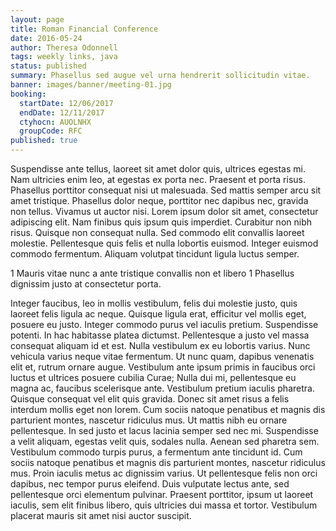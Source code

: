 ```yaml
---
layout: page
title: Roman Financial Conference
date: 2016-05-24
author: Theresa Odonnell
tags: weekly links, java
status: published
summary: Phasellus sed augue vel urna hendrerit sollicitudin vitae.
banner: images/banner/meeting-01.jpg
booking:
  startDate: 12/06/2017
  endDate: 12/11/2017
  ctyhocn: AUOLNHX
  groupCode: RFC
published: true
---
```

Suspendisse ante tellus, laoreet sit amet dolor quis, ultrices egestas mi. Nam ultricies enim leo, at egestas ex porta nec. Praesent et porta risus. Phasellus porttitor consequat nisi ut malesuada. Sed mattis semper arcu sit amet tristique. Phasellus dolor neque, porttitor nec dapibus nec, gravida non tellus. Vivamus ut auctor nisi. Lorem ipsum dolor sit amet, consectetur adipiscing elit. Nam finibus quis ipsum quis imperdiet. Curabitur non nibh risus. Quisque non consequat nulla. Sed commodo elit convallis laoreet molestie. Pellentesque quis felis et nulla lobortis euismod. Integer euismod commodo fermentum. Aliquam volutpat tincidunt ligula luctus semper.

1 Mauris vitae nunc a ante tristique convallis non et libero
1 Phasellus dignissim justo at consectetur porta.

Integer faucibus, leo in mollis vestibulum, felis dui molestie justo, quis laoreet felis ligula ac neque. Quisque ligula erat, efficitur vel mollis eget, posuere eu justo. Integer commodo purus vel iaculis pretium. Suspendisse potenti. In hac habitasse platea dictumst. Pellentesque a justo vel massa consequat aliquam id et est. Nulla vestibulum ex eu lobortis varius. Nunc vehicula varius neque vitae fermentum. Ut nunc quam, dapibus venenatis elit et, rutrum ornare augue. Vestibulum ante ipsum primis in faucibus orci luctus et ultrices posuere cubilia Curae;
Nulla dui mi, pellentesque eu magna ac, faucibus scelerisque ante. Vestibulum pretium iaculis pharetra. Quisque consequat vel elit quis gravida. Donec sit amet risus a felis interdum mollis eget non lorem. Cum sociis natoque penatibus et magnis dis parturient montes, nascetur ridiculus mus. Ut mattis nibh eu ornare pellentesque. In sed justo et lacus lacinia semper sed nec mi. Suspendisse a velit aliquam, egestas velit quis, sodales nulla. Aenean sed pharetra sem. Vestibulum commodo turpis purus, a fermentum ante tincidunt id. Cum sociis natoque penatibus et magnis dis parturient montes, nascetur ridiculus mus. Proin iaculis metus ac dignissim varius. Ut pellentesque felis non orci dapibus, nec tempor purus eleifend. Duis vulputate lectus ante, sed pellentesque orci elementum pulvinar. Praesent porttitor, ipsum ut laoreet iaculis, sem elit finibus libero, quis ultricies dui massa et tortor. Vestibulum placerat mauris sit amet nisi auctor suscipit.
